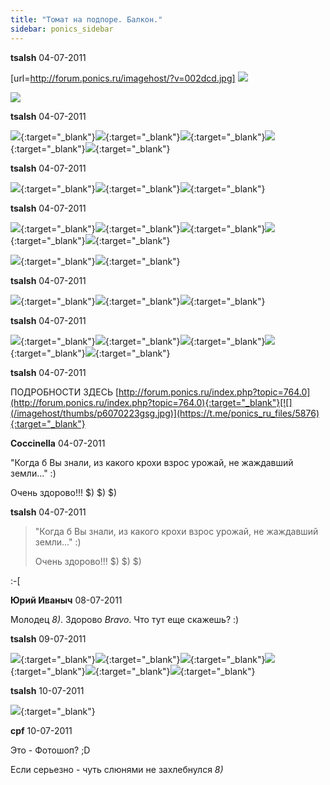 ```yaml
---
title: "Томат на подпоре. Балкон."
sidebar: ponics_sidebar
---
```


**tsalsh** 04-07-2011

 

[url=http://forum.ponics.ru/imagehost/?v=002dcd.jpg] ![](/imagehost/thumbs/002dcd.jpg) 

![](/imagehost/thumbs/003mdm.jpg)


**tsalsh** 04-07-2011

[![](/imagehost/thumbs/006aha.jpg)](https://t.me/ponics_ru_files/5853){:target="_blank"}[![](/imagehost/thumbs/7fec929fed3b.jpg)](https://t.me/ponics_ru_files/5854){:target="_blank"}[![](/imagehost/thumbs/015gxgwxw.jpg)](https://t.me/ponics_ru_files/5855){:target="_blank"}[![](/imagehost/thumbs/032did.jpg)](https://t.me/ponics_ru_files/5856){:target="_blank"}[![](/imagehost/thumbs/031eheqpq.jpg)](https://t.me/ponics_ru_files/5857){:target="_blank"}


**tsalsh** 04-07-2011

[![](/imagehost/thumbs/045vfv.jpg)](https://t.me/ponics_ru_files/5858){:target="_blank"}[![](/imagehost/thumbs/047yly.jpg)](https://t.me/ponics_ru_files/5859){:target="_blank"}[![](/imagehost/thumbs/044ttt.jpg)](https://t.me/ponics_ru_files/5860){:target="_blank"}


**tsalsh** 04-07-2011

[![](/imagehost/thumbs/064ese.jpg)](https://t.me/ponics_ru_files/5861){:target="_blank"}[![](/imagehost/thumbs/image135sds.jpg)](https://t.me/ponics_ru_files/5862){:target="_blank"}[![](/imagehost/thumbs/image149mfm.jpg)](https://t.me/ponics_ru_files/5863){:target="_blank"}[![](/imagehost/thumbs/image157ziz.jpg)](https://t.me/ponics_ru_files/5864){:target="_blank"}[![](/imagehost/thumbs/image162kpkixi.jpg)](https://t.me/ponics_ru_files/5865){:target="_blank"}

[![](/imagehost/thumbs/image164ugu.jpg)](https://t.me/ponics_ru_files/5866){:target="_blank"}[![](/imagehost/thumbs/image166kzk.jpg)](https://t.me/ponics_ru_files/5867){:target="_blank"}


**tsalsh** 04-07-2011

[![](/imagehost/thumbs/image212hnh.jpg)](https://t.me/ponics_ru_files/5868){:target="_blank"}[![](/imagehost/thumbs/image217sxs.jpg)](https://t.me/ponics_ru_files/5869){:target="_blank"}[![](/imagehost/thumbs/image213txt.jpg)](https://t.me/ponics_ru_files/5870){:target="_blank"}


**tsalsh** 04-07-2011

[![](/imagehost/thumbs/p6070233ktk.jpg)](https://t.me/ponics_ru_files/5871){:target="_blank"}[![](/imagehost/thumbs/p6070224iqi.jpg)](https://t.me/ponics_ru_files/5872){:target="_blank"}[![](/imagehost/thumbs/p6070230ded.jpg)](https://t.me/ponics_ru_files/5873){:target="_blank"}[![](/imagehost/thumbs/p6070227bvbviv.jpg)](https://t.me/ponics_ru_files/5874){:target="_blank"}[![](/imagehost/thumbs/p6070229vzvcmc.jpg)](https://t.me/ponics_ru_files/5875){:target="_blank"}


**tsalsh** 04-07-2011

ПОДРОБНОСТИ ЗДЕСЬ [http://forum.ponics.ru/index.php?topic=764.0](http://forum.ponics.ru/index.php?topic=764.0){:target="_blank"}[![](/imagehost/thumbs/p6070223gsg.jpg)](https://t.me/ponics_ru_files/5876){:target="_blank"}


**Coccinella** 04-07-2011

"Когда б Вы знали, из какого крохи взрос урожай, не жаждавший земли..." :) 

Очень здорово!!! $) $) $)


**tsalsh** 04-07-2011

> "Когда б Вы знали, из какого крохи взрос урожай, не жаждавший земли..." :) 
> 
> Очень здорово!!! $) $) $)

:-[


**Юрий Иваныч** 08-07-2011

Молодец *8)*. Здорово *Bravo*. Что тут еще скажешь? :)


**tsalsh** 09-07-2011

[![](/imagehost/thumbs/p6110295ala.jpg)](https://t.me/ponics_ru_files/5877){:target="_blank"}[![](/imagehost/thumbs/p6110303srs.jpg)](https://t.me/ponics_ru_files/5878){:target="_blank"}[![](/imagehost/thumbs/p6110292jhj.jpg)](https://t.me/ponics_ru_files/5879){:target="_blank"}[![](/imagehost/thumbs/p6100280kmk.jpg)](https://t.me/ponics_ru_files/5880){:target="_blank"}[![](/imagehost/thumbs/p6130312aea.jpg)](https://t.me/ponics_ru_files/5881){:target="_blank"}[![](/imagehost/thumbs/p6130316zmziii.jpg)](https://t.me/ponics_ru_files/5882){:target="_blank"}


**tsalsh** 10-07-2011

[![](/imagehost/thumbs/p6140320ama.jpg)](https://t.me/ponics_ru_files/5883){:target="_blank"}


**cpf** 10-07-2011

Это - Фотошоп? ;D

Если серьезно - чуть слюнями не захлебнулся *8)*


